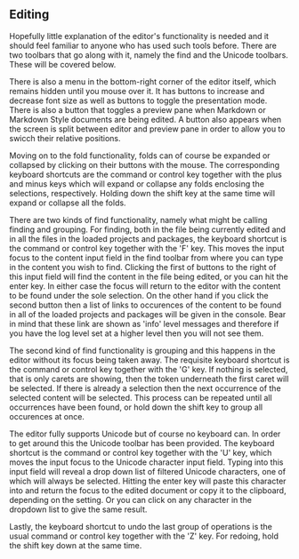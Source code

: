 ## Editing

Hopefully little explanation of the editor's functionality is needed and it should feel familiar to anyone who has used such tools before.
There are two toolbars that go along with it, namely the find and the Unicode toolbars.
These will be covered below.

There is also a menu in the bottom-right corner of the editor itself, which remains hidden until you mouse over it.
It has buttons to increase and decrease font size as well as buttons to toggle the presentation mode.
There is also a button that toggles a preview pane when Markdown or Markdown Style documents are being edited.
A button also appears when the screen is split between editor and preview pane in order to allow you to swicch their relative positions.

Moving on to the fold functionality, folds can of course be expanded or collapsed by clicking on their buttons with the mouse.
The corresponding keyboard shortcuts are the command or control key together with the plus and minus keys which will expand or collapse any folds enclosing the selections, respectively.
Holding down the shift key at the same time will expand or collapse all the folds.
   
There are two kinds of find functionality, namely what might be calling finding and grouping.
For finding, both in the file being currently edited and in all the files in the loaded projects and packages, the keyboard shortcut is the command or control key together with the 'F' key.
This moves the input focus to the content input field in the find toolbar from where you can type in the content you wish to find.
Clicking the first of buttons to the right of this input field will find the content in the file being edited, or you can hit the enter key.
In either case the focus will return to the editor with the content to be found under the sole selection.
On the other hand if you click the second button then a list of links to occurences of the content to be found in all of the loaded projects and packages will be given in the console.
Bear in mind that these link are shown as 'info' level messages and therefore if you have the log level set at a higher level then you will not see them.

The second kind of find functionality is grouping and this happens in the editor without its focus being taken away.
The requisite keyboard shortcut is the command or control key together with the 'G' key.
If nothing is selected, that is only carets are showing, then the token underneath the first caret will be selected.
If there is already a selection then the next occurrence of the selected content will be selected.
This process can be repeated until all occurrences have been found, or hold down the shift key to group all occurences at once.

The editor fully supports Unicode but of course no keyboard can.
In order to get around this the Unicode toolbar has been provided.
The keyboard shortcut is the command or control key together with the 'U' key, which moves the input focus to the Unicode character input field.
Typing into this input field will reveal a drop down list of filtered Unicode characters, one of which will always be selected.
Hitting the enter key will paste this character into and return the focus to the edited document or copy it to the clipboard, depending on the setting.
Or you can click on any character in the dropdown list to give the same result.

Lastly, the keyboard shortcut to undo the last group of operations is the usual command or control key together with the 'Z' key.
For redoing, hold the shift key down at the same time.

